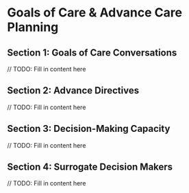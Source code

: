 # Goals of Care & Advance Care Planning

## Section 1: Goals of Care Conversations
// TODO: Fill in content here

## Section 2: Advance Directives
// TODO: Fill in content here

## Section 3: Decision-Making Capacity
// TODO: Fill in content here

## Section 4: Surrogate Decision Makers
// TODO: Fill in content here
